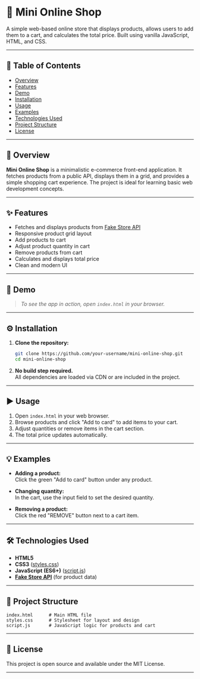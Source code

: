 # 🛒 Mini Online Shop

A simple web-based online store that displays products, allows users to add them to a cart, and calculates the total price. Built using vanilla JavaScript, HTML, and CSS.

---

## 📑 Table of Contents

- [Overview](#-overview)
- [Features](#-features)
- [Demo](#-demo)
- [Installation](#-installation)
- [Usage](#-usage)
- [Examples](#-examples)
- [Technologies Used](#-technologies-used)
- [Project Structure](#-project-structure)
- [License](#-license)

---

## 📝 Overview

**Mini Online Shop** is a minimalistic e-commerce front-end application. It fetches products from a public API, displays them in a grid, and provides a simple shopping cart experience. The project is ideal for learning basic web development concepts.

---

## ✨ Features

- Fetches and displays products from [Fake Store API](https://fakestoreapi.com/)
- Responsive product grid layout
- Add products to cart
- Adjust product quantity in cart
- Remove products from cart
- Calculates and displays total price
- Clean and modern UI

---

## 🚀 Demo

> _To see the app in action, open `index.html` in your browser._

---

## ⚙ Installation

1. **Clone the repository:**
   ```sh
   git clone https://github.com/your-username/mini-online-shop.git
   cd mini-online-shop
   ```

2. **No build step required.**  
   All dependencies are loaded via CDN or are included in the project.

---

## ▶️ Usage

1. Open `index.html` in your web browser.
2. Browse products and click "Add to card" to add items to your cart.
3. Adjust quantities or remove items in the cart section.
4. The total price updates automatically.

---

## 💡 Examples

- **Adding a product:**  
  Click the green "Add to card" button under any product.

- **Changing quantity:**  
  In the cart, use the input field to set the desired quantity.

- **Removing a product:**  
  Click the red "REMOVE" button next to a cart item.

---

## 🛠️ Technologies Used

- **HTML5**  
- **CSS3** ([styles.css](styles.css))
- **JavaScript (ES6+)** ([script.js](script.js))
- **[Fake Store API](https://fakestoreapi.com/)** (for product data)

---

## 📁 Project Structure

```
index.html      # Main HTML file
styles.css      # Stylesheet for layout and design
script.js       # JavaScript logic for products and cart
```

---

## 📄 License

This project is open source and available under the MIT License.

---
